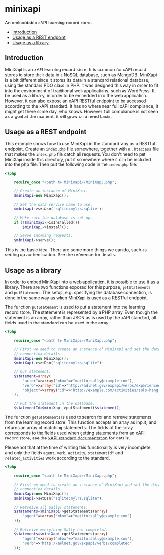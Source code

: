 # minixapi

An embeddable xAPI learning record store.

* [Introduction](#introduction)
* [Usage as a REST endpoint](#usage-as-a-rest-endpoint)
* [Usage as a library](#usage-as-a-library)

## Introduction

MiniXapi is an xAPI learning record store. It is common for xAPI record stores to store their data in a NoSQL database, such as MongoDB. MiniXapi is a bit different since it stores its data in a standard relational database, using the standard PDO class in PHP. It was designed this way in order to fit into the environment of traditional web applications, such as WordPress. It be used as a library, in order to be embedded into the web application. However, it can also expose an xAPI RESTful endpoint to be accessed according to the xAPI standard. It has no where near full xAPI compliance, it might get there some day, who knows. However, full compliance is not seen as a goal at the moment, it will grow on a need basis.

## Usage as a REST endpoint

This example shows how to use MiniXapi in the standard way as a RESTful endpoint. Create an `index.php` file somewhere, together with a `.htaccess` file that makes the `index.php` file catch all requests. You don't need to put MiniXapi inside this directory, put it somewhere where it can be included into the php file. Then put the following code in the `index.php` file:

```php
<?php

    require_once "<path to MiniXapi>/MiniXapi.php";

    // Create an instance of MiniXapi.
    $miniXapi=new MiniXapi();

    // Set the data service name to use.
    $miniXapi->setDsn("sqlite:mylrs.sqlite");

    // Make sure the database is set up.
    if (!$miniXapi->isInstalled())
        $miniXapi->install();

    // Serve incoming requests.
    $miniXapi->serve();
```

This is the basic idea. There are some more things we can do, such as setting up authentication. See the reference for details.

## Usage as a library

In order to embed MiniXapi into a web application, it is possible to use it as a library. There are two functions exposed for this purpose, `getStatements` and `putStatement`. The setup, e.g. specifying the database connection, is done in the same way as when MiniXapi is used as a RESTful endpoint.

The function `putStatement` is used to put a statement into the learning record store. The statement is represented by a PHP array. Even though the statement is an array, rather than JSON as is used by the xAPI standard, all fields used in the standard can be used in the array. 

```php
<?php

    require_once "<path to MiniXapi>/MiniXapi.php";

    // First we need to create an instance of MiniXapi and set the database
    // connection details.
    $miniXapi=new MiniXapi();
    $miniXapi->setDsn("sqlite:mylrs.sqlite");

    // Our statement.
    $statement=array(
        "actor"=>array("mbox"=>"mailto:sally@example.com"),
        "verb"=>array("id"=>"http://adlnet.gov/expapi/verbs/experienced"),
        "object"=>array("id"=>"http://example.com/activities/solo-hang-gliding")
    );

    // Put the statement in the database.
    $statementId=$miniXapi->putStatement($statement);
```

The function `getStatements` is used to search for and retreive statements from the learning record store. This function accepts an array as input, and returns an array of matching statements. The fields of the array corresponds to the fields used when getting statements from an xAPI record store, see the [xAPI standard documentation](https://github.com/adlnet/xAPI-Spec/blob/master/xAPI-Communication.md#213-get-statements) for details.

Please not that at the time of writing this functionality is very incomplete, and only the fields `agent`, `verb`, `activity`, `statementId"` and `related_activities` work according to the standard.


```php
<?php

    require_once "<path to MiniXapi>/MiniXapi.php";

    // First we need to create an instance of MiniXapi and set the database
    // connection details.
    $miniXapi=new MiniXapi();
    $miniXapi->setDsn("sqlite:mylrs.sqlite");

    // Retreive all Sallys statements.
    $statements=$miniXapi->getStatements(array(
        "agent"=>array("mbox"=>"mailto:sally@example.com")
    ));

    // Retreive everything Sally has completed.
    $statements=$miniXapi->getStatements(array(
        "agent"=>array("mbox"=>"mailto:sally@example.com"),
        "verb"=>"http://adlnet.gov/expapi/verbs/completed"
    ));
```

